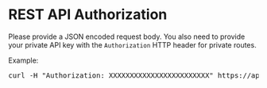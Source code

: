 # REST API Authorization

Please provide a JSON encoded request body. You also need to provide your private API key with the `Authorization` HTTP header for private routes.

Example:

<pre class="prettyprint lang-bash">
curl -H "Authorization: XXXXXXXXXXXXXXXXXXXXXXXX" https://api.cleverpush.com/channels
</pre>
